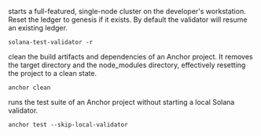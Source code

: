 starts a full-featured, single-node cluster on the developer's workstation. Reset the ledger to genesis if it exists. By default the validator will resume an existing ledger.

```
solana-test-validator -r
```

clean the build artifacts and dependencies of an Anchor project. It removes the target directory and the node_modules directory, effectively resetting the project to a clean state.

```
anchor clean
```

runs the test suite of an Anchor project without starting a local Solana validator.

```
anchor test --skip-local-validator
```
